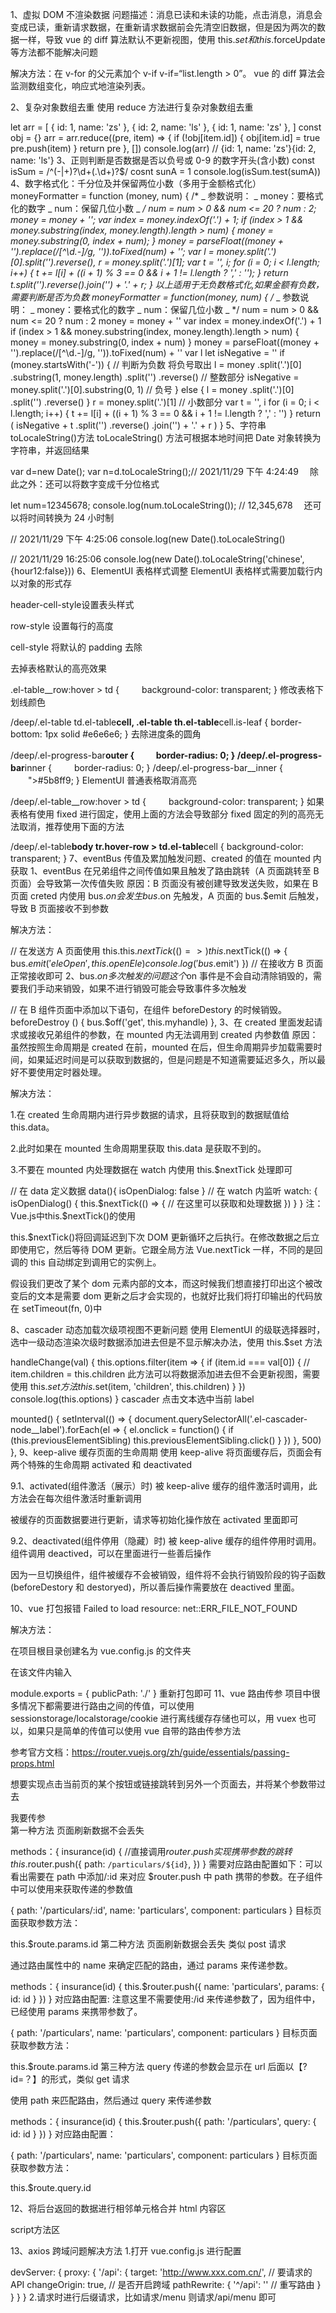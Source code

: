 1、虚拟 DOM 不渲染数据
问题描述：消息已读和未读的功能，点击消息，消息会变成已读，重新请求数据，在重新请求数据前会先清空旧数据，但是因为两次的数据一样，导致 vue 的 diff 算法默认不更新视图，使用 this.$set 和 this.$forceUpdate 等方法都不能解决问题

解决方法：在 v-for 的父元素加个 v-if v-if=“list.length > 0”。 vue 的 diff 算法会监测数组变化，响应式地渲染列表。

2、复杂对象数组去重
使用 reduce 方法进行复杂对象数组去重

let arr = [
{ id: 1, name: 'zs' },
{ id: 2, name: 'ls' },
{ id: 1, name: 'zs' },
]
const obj = {}
arr = arr.reduce((pre, item) => {
if (!obj[item.id]) {
obj[item.id] = true
pre.push(item)
}
return pre
}, [])
console.log(arr) // {id: 1, name: 'zs'}{id: 2, name: 'ls'}
3、正则判断是否数据是否以负号或 0-9 的数字开头(含小数)
const isSum = /^(-|\+)?\d+(\.\d+)?$/
cosnt sunA = 1
console.log(isSum.test(sumA))
4、数字格式化：千分位及并保留两位小数（多用于金额格式化）
moneyFormatter = function (money, num) {
/\*
_ 参数说明：
_ money：要格式化的数字
_ num：保留几位小数
_ _/
num = num > 0 && num <= 20 ? num : 2;
money = money + '';
var index = money.indexOf('.') + 1;
if (index > 1 && money.substring(index, money.length).length > num) {
money = money.substring(0, index + num);
}
money = parseFloat((money + '').replace(/[^\d.-]/g, '')).toFixed(num) + '';
var l = money.split('.')[0].split('').reverse(), r = money.split('.')[1];
var t = '', i;
for (i = 0; i < l.length; i++) {
t += l[i] + ((i + 1) % 3 == 0 && i + 1 != l.length ? ',' : '');
}
return t.split('').reverse().join('') + '.' + r;
}
以上适用于无负数格式化,如果金额有负数，需要判断是否为负数
moneyFormatter = function(money, num) {
/_
_ 参数说明：
_ money：要格式化的数字
_ num：保留几位小数
_ \*/
num = num > 0 && num <= 20 ? num : 2
money = money + ''
var index = money.indexOf('.') + 1
if (index > 1 && money.substring(index, money.length).length > num) {
money = money.substring(0, index + num)
}
money = parseFloat((money + '').replace(/[^\d.-]/g, '')).toFixed(num) + ''
var l
let isNegative = ''
if (money.startsWith('-')) {
// 判断为负数 将负号取出
l = money
.split('.')[0]
.substring(1, money.length)
.split('')
.reverse() // 整数部分
isNegative = money.split('.')[0].substring(0, 1) // 负号
} else {
l = money
.split('.')[0]
.split('')
.reverse()
}
r = money.split('.')[1] // 小数部分
var t = '',
i
for (i = 0; i < l.length; i++) {
t += l[i] + ((i + 1) % 3 == 0 && i + 1 != l.length ? ',' : '')
}
return (
isNegative +
t
.split('')
.reverse()
.join('') +
'.' +
r
)
}
5、字符串 toLocaleString()方法
toLocaleString() 方法可根据本地时间把 Date 对象转换为字符串，并返回结果

var d=new Date();
var n=d.toLocaleString();// 2021/11/29 下午 4:24:49
　除此之外：还可以将数字变成千分位格式

let num=12345678;
console.log(num.toLocaleString()); // 12,345,678
　还可以将时间转换为 24 小时制

// 2021/11/29 下午 4:25:06
console.log(new Date().toLocaleString()

// 2021/11/29 16:25:06
console.log(new Date().toLocaleString('chinese',{hour12:false}))
6、ElementUI 表格样式调整
ElementUI 表格样式需要加载行内以对象的形式存

<el-table :data="tableData" :summary-method="getSummaries" :header-cell-style="{ height: '2.5rem' }" :row-style="{ height: '2.5rem' }" :cell-style="{ padding: '0' }">
header-cell-style设置表头样式

row-style 设置每行的高度

cell-style 将默认的 padding 去除

去掉表格默认的高亮效果

.el-table\_\_row:hover > td {
　　 background-color: transparent;
}
修改表格下划线颜色

/deep/.el-table td.el-table**cell,
.el-table th.el-table**cell.is-leaf {
border-bottom: 1px solid #e6e6e6;
}
去除进度条的圆角

/deep/.el-progress-bar**outer {
　　 border-radius: 0;
}
/deep/.el-progress-bar**inner {
　　 border-radius: 0;
}
/deep/.el-progress-bar\_\_inner {
　　">#5b8ff9;
}
ElementUI 普通表格取消高亮

/deep/.el-table\_\_row:hover > td {
　　 background-color: transparent;
}
如果表格有使用 fixed 进行固定，使用上面的方法会导致部分 fixed 固定的列的高亮无法取消，推荐使用下面的方法

/deep/.el-table**body tr.hover-row > td.el-table**cell {
background-color: transparent;
}
7、eventBus 传值及累加触发问题、created 的值在 mounted 内获取
1、eventBus 在兄弟组件之间传值如果且触发了路由跳转（A 页面跳转至 B 页面）会导致第一次传值失败
原因：B 页面没有被创建导致发送失败，如果在 B 页面 creted 内使用 bus.$on会发生bus.$on 先触发，A 页面的 bus.$emit 后触发，导致 B 页面接收不到参数

解决方法：

// 在发送方 A 页面使用 this.this.$nextTick(()=>{})
this.$nextTick(() => {
bus.$emit('eleOpen', this.openEle)
        console.log('bus.$emit')
})
// 在接收方 B 页面正常接收即可
2、bus.$on多次触发的问题
这个$on 事件是不会自动清除销毁的，需要我们手动来销毁，如果不进行销毁可能会导致事件多次触发

// 在 B 组件页面中添加以下语句，在组件 beforeDestory 的时候销毁。
beforeDestroy () {
bus.$off('get', this.myhandle)
},
3、在 created 里面发起请求或接收兄弟组件的参数，在 mounted 内无法调用到 created 内参数值
原因：虽然按照生命周期是 created 在前，mounted 在后，但生命周期异步加载需要时间，如果延迟时间是可以获取到数据的，但是问题是不知道需要延迟多久，所以最好不要使用定时器处理。

解决方法：

1.在 created 生命周期内进行异步数据的请求，且将获取到的数据赋值给 this.data。

2.此时如果在 mounted 生命周期里获取 this.data 是获取不到的。

3.不要在 mounted 内处理数据在 watch 内使用 this.$nextTick 处理即可

// 在 data 定义数据
data(){
isOpenDialog: false
}
// 在 watch 内监听
watch: {
isOpenDialog() {
this.$nextTick(() => {
        // 在这里可以获取和处理数据
      })
    }
  }
注：Vue.js中this.$nextTick()的使用

this.$nextTick()将回调延迟到下次 DOM 更新循环之后执行。在修改数据之后立即使用它，然后等待 DOM 更新。它跟全局方法 Vue.nextTick 一样，不同的是回调的 this 自动绑定到调用它的实例上。

假设我们更改了某个 dom 元素内部的文本，而这时候我们想直接打印出这个被改变后的文本是需要 dom 更新之后才会实现的，也就好比我们将打印输出的代码放在 setTimeout(fn, 0)中

8、cascader 动态加载次级项视图不更新问题
使用 ElementUI 的级联选择器时，选中一级动态渲染次级时数据添加进去但是不显示解决办法，使用 this.$set 方法

handleChange(val) {
this.options.filter(item => {
if (item.id === val[0]) {
// item.children = this.children 此方法可以将数据添加进去但不会更新视图，需要使用 this.$set方法
          this.$set(item, 'children', this.children)
}
})
console.log(this.options)
}
cascader 点击文本选中当前 label

mounted() {
setInterval(() => {
document.querySelectorAll('.el-cascader-node\_\_label').forEach(el => {
el.onclick = function() {
if (this.previousElementSibling) this.previousElementSibling.click()
}
})
}, 500)
},
9、keep-alive 缓存页面的生命周期
使用 keep-alive 将页面缓存后，页面会有两个特殊的生命周期 activated 和 deactivated

9.1、activated(组件激活（展示）时)
被 keep-alive 缓存的组件激活时调用，此方法会在每次组件激活时重新调用

被缓存的页面数据要进行更新，请求等初始化操作放在 activated 里面即可

9.2、deactivated(组件停用（隐藏）时)
被 keep-alive 缓存的组件停用时调用。组件调用 deactived，可以在里面进行一些善后操作

因为一旦切换组件，组件被缓存不会被销毁，组件将不会执行销毁阶段的钩子函数(beforeDestory 和 destoryed)，所以善后操作需要放在 deactived 里面。

10、vue 打包报错 Failed to load resource: net::ERR_FILE_NOT_FOUND

解决方法：

在项目根目录创建名为 vue.config.js 的文件夹

在该文件内输入

module.exports = {
publicPath: './'
}
重新打包即可
11、vue 路由传参
项目中很多情况下都需要进行路由之间的传值，可以使用 sessionstorage/localstorage/cookie 进行离线缓存存储也可以，用 vuex 也可以，如果只是简单的传值可以使用 vue 自带的路由传参方法

参考官方文档：https://router.vuejs.org/zh/guide/essentials/passing-props.html

想要实现点击当前页的某个按钮或链接跳转到另外一个页面去，并将某个参数带过去

<div @click="insurance(123)">我要传参</div>
第一种方法 页面刷新数据不会丢失

methods：{
insurance(id) {
//直接调用$router.push 实现携带参数的跳转
        this.$router.push({
path: `/particulars/${id}`,
})
}
需要对应路由配置如下：可以看出需要在 path 中添加/:id 来对应 $router.push 中 path 携带的参数。在子组件中可以使用来获取传递的参数值

{
path: '/particulars/:id',
name: 'particulars',
component: particulars
}
目标页面获取参数方法：

this.$route.params.id
第二种方法 页面刷新数据会丢失 类似 post 请求

通过路由属性中的 name 来确定匹配的路由，通过 params 来传递参数。

methods：{
insurance(id) {
this.$router.push({
name: 'particulars',
params: {
id: id
}
})
}
对应路由配置: 注意这里不需要使用:/id 来传递参数了，因为组件中，已经使用 params 来携带参数了。

{
path: '/particulars',
name: 'particulars',
component: particulars
}
目标页面获取参数方法：

this.$route.params.id
第三种方法 query 传递的参数会显示在 url 后面以【?id=？】的形式，类似 get 请求

使用 path 来匹配路由，然后通过 query 来传递参数

methods：{
insurance(id) {
this.$router.push({
path: '/particulars',
query: {
id: id
}
})
}
对应路由配置：

{
path: '/particulars',
name: 'particulars',
component: particulars
}
目标页面获取参数方法：

this.$route.query.id

12、将后台返回的数据进行相邻单元格合并
html 内容区

<div class="right_content">
        <el-table :data="skuListInfo" :span-method="objectSpanMethod" border>
          <el-table-column prop="name" label="名称"> </el-table-column>
          <el-table-column prop="storeIds" label="适应门店"> </el-table-column>
          <el-table-column prop="feeTypeInfo" label="费用类型"> </el-table-column>
          <el-table-column prop="productInfo" label="适用产品"> </el-table-column>
          <el-table-column prop="billing" label="计费方法"> </el-table-column>
        </el-table>
</div>
script方法区

<script>
export default {
  data() {
    return {
      skuListInfo: [
        {
          id: 1,
          name: '普通门店',
          storeIds: [1, 2, 3, 4],
          storeIdInfo: '[1, 2, 3, 4]',
          productType: '1',
          productInfo: '日托',
          mergeId: 1,
          feeType: '1',
          feeTypeInfo: '学费',
          billing: '月/季/年制度'
        },
        {
          id: 2,
          name: '普通门店',
          storeIds: [1, 2, 3, 4],
          storeIdInfo: '[1, 2, 3, 4]',
          productType: '2',
          productInfo: '晚托',
          feeType: '1',
          mergeId: 1,
          feeTypeInfo: '学费',
          billing: '月/季/年制度'
        },
        {
          id: 3,
          name: '普通门店',
          storeIds: [1, 2, 3, 4],
          storeIdInfo: '[1, 2, 3, 4]',
          productType: '3',
          productInfo: '临时托',
          feeType: '1',
          mergeId: 1,
          feeTypeInfo: '学费',
          billing: '月/季/年制度'
        },
        {
          id: 4,
          name: '普通门店',
          storeIds: [1, 2, 3, 4],
          storeIdInfo: '[1, 2, 3, 4]',
          productType: '4',
          productInfo: '越拖',
          feeType: '1',
          mergeId: 1,
          feeTypeInfo: '学费',
          billing: '月/季/年制度'
        },
        {
          id: 9,
          name: '普通门店',
          storeIds: [1, 2, 3, 4],
          storeIdInfo: '[1, 2, 3, 4]',
          productType: '4',
          productInfo: '全部',
          feeType: '2',
          mergeId: 1,
          feeTypeInfo: '定金',
          billing: '月/季/年制度'
        },
        {
          id: 10,
          name: '普通门店',
          storeIds: [1, 2, 3, 4],
          storeIdInfo: '[1, 2, 3, 4]',
          productType: '4',
          productInfo: '全部',
          feeType: '3',
          mergeId: 1,
          feeTypeInfo: '学杂费',
          billing: '月/季/年制度'
        },
        {
          id: 5,
          name: '团购',
          storeIds: [1, 2, 3, 4],
          storeIdInfo: '[1, 2, 3, 4]',
          productType: '5',
          productInfo: '寒假托',
          feeType: '2',
          mergeId: 1,
          feeTypeInfo: '定金',
          billing: '月/季/年制度'
        },
        {
          id: 6,
          name: '团购',
          storeIds: [1, 2, 3, 4],
          storeIdInfo: '[1, 2, 3, 4]',
          productType: '5',
          productInfo: '日托',
          feeType: '1',
          mergeId: 1,
          feeTypeInfo: '学费',
          billing: '月/季/年制度'
        },
        {
          id: 7,
          name: '团购',
          storeIds: [1, 2, 3, 4],
          storeIdInfo: '[1, 2, 3, 4]',
          productType: '5',
          productInfo: '晚托',
          feeType: '1',
          mergeId: 1,
          feeTypeInfo: '学费',
          billing: '月/季/年制度'
        },
        {
          id: 8,
          name: '大客户',
          storeIds: [1, 2, 3, 4],
          storeIdInfo: '[1, 2, 3, 4]',
          productType: '6',
          productInfo: '暑假托',
          feeType: '3',
          mergeId: 1,
          feeTypeInfo: '学杂费',
          billing: '月/季/年制度'
        }
      ],
      typeNameArr: [],
      typeNamePos: 0,
      storeArr: [],
      storePos: 0,
      feeArr: [],
      feePos: 0,
      hoverOrderArr: []
    }
  },
  mounted() {
    this.merage()
  },
  methods: {
    merageInit() {
      this.typeNameArr = []
      this.typeNamePos = 0
      this.storeArr = []
      this.storePos = 0
      this.feeArr = []
      this.feePos = 0
    },
    merage() {
      this.merageInit()
      for (let i = 0; i < this.skuListInfo.length; i += 1) {
        if (i === 0) {
          // 第一行必须存在
          this.typeNameArr.push(1)
          this.typeNamePos = 0
          this.storeArr.push(1)
          this.storePos = 0
          this.feeArr.push(1)
          this.feePos = 0
        } else {
          // 判断当前元素与上一个元素是否相同,eg：this.typeNamePos 是 this.typeNameArr序号
          // 第一列
          // eslint-disable-next-line no-lonely-if
          if (this.skuListInfo[i].name === this.skuListInfo[i - 1].name) {
            this.typeNameArr[this.typeNamePos] += 1
            this.typeNameArr.push(0)
          } else {
            this.typeNameArr.push(1)
            this.typeNamePos = i
          }
          // 第二列
          if (this.skuListInfo[i].storeIdInfo === this.skuListInfo[i - 1].storeIdInfo && this.skuListInfo[i].name === this.skuListInfo[i - 1].name) {
            this.storeArr[this.storePos] += 1
            this.storeArr.push(0)
          } else {
            this.storeArr.push(1)
            this.storePos = i
          }
          // 第三列
          if (this.skuListInfo[i].feeType === this.skuListInfo[i - 1].feeType && this.skuListInfo[i].storeIdInfo === this.skuListInfo[i - 1].storeIdInfo && this.skuListInfo[i].name === this.skuListInfo[i - 1].name) {
            this.feeArr[this.feePos] += 1
            this.feeArr.push(0)
          } else {
            this.feeArr.push(1)
            this.feePos = i
          }
        }
      }
    },
    objectSpanMethod({ row, column, rowIndex, columnIndex }) {
      // if (columnIndex === 0) { // 用于设置要合并的列
      //   if (rowIndex % 2 === 0) { // 用于设置合并开始的行号
      //     return {
      //       rowspan: 2, // 合并的行数
      //       colspan: 1, // 合并的猎术, 设置为0则直接不显示
      //     };
      //   }
      //   return {
      //     rowspan: 0,
      //     colspan: 0,
      //   };
      // }
      if (columnIndex === 0) {
        // 第一列的合并方法
        const row1 = this.typeNameArr[rowIndex]
        const col1 = row1 > 0 ? 1 : 0 // 如果被合并了row = 0; 则他这个列需要取消
        console.log(row1)
        return {
          rowspan: row1,
          colspan: col1
        }
      } else if (columnIndex === 1) {
        // 第二列的合并方法
        const row2 = this.storeArr[rowIndex]
        const col2 = row2 > 0 ? 1 : 0 // 如果被合并了row = 0; 则他这个列需要取消
        return {
          rowspan: row2,
          colspan: col2
        }
      } else if (columnIndex === 2) {
        // 第三列的合并方法
        const row3 = this.feeArr[rowIndex]
        const col3 = row3 > 0 ? 1 : 0 // 如果被合并了row = 0; 则他这个列需要取消
        return {
          rowspan: row3,
          colspan: col3
        }
      }
    }
  }
}
</script>

13、axios 跨域问题解决方法 1.打开 vue.config.js 进行配置

devServer: {
proxy: {
'/api': {
target: 'http://www.xxx.com.cn/', // 要请求的 API
changeOrigin: true, // 是否开启跨域
pathRewrite: {
'^/api': '' // 重写路由
}
}
}
} 2.请求时进行后缀请求，比如请求/menu 则请求/api/menu 即可
